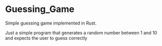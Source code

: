 # Guessing_Game

Simple guessing game implemented in Rust.

Just a simple program that generates a random number between 1 and 10 and expects the user to guess correctly
